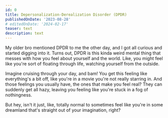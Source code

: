 ```yaml
---
id: 0
title: Depersonalization-Derealization Disorder (DPDR)
publishedOnDate: '2023-08-28'
# editedOnDate: '2024-02-17'
teaser: text
description: text
---
```

<!-- ## 28/08/2023 Depersonalization-Derealization Disorder (DPDR) -->

My older bro mentioned DPDR to me the other day, and I got all curious and started digging into it. Turns out, DPDR is this kinda weird mental thing that messes with how you feel about yourself and the world. Like, you might feel like you're sort of floating through life, watching yourself from the outside.

Imagine cruising through your day, and bam! You get this feeling like everything's a bit off, like you're in a movie you're not really starring in. And those feelings you usually have, the ones that make you feel real? They can suddenly get all hazy, leaving you feeling like you're stuck in a fog of nothingness.

But hey, isn't it just, like, totally normal to sometimes feel like you're in some dreamland that's straight out of your imagination, right?
